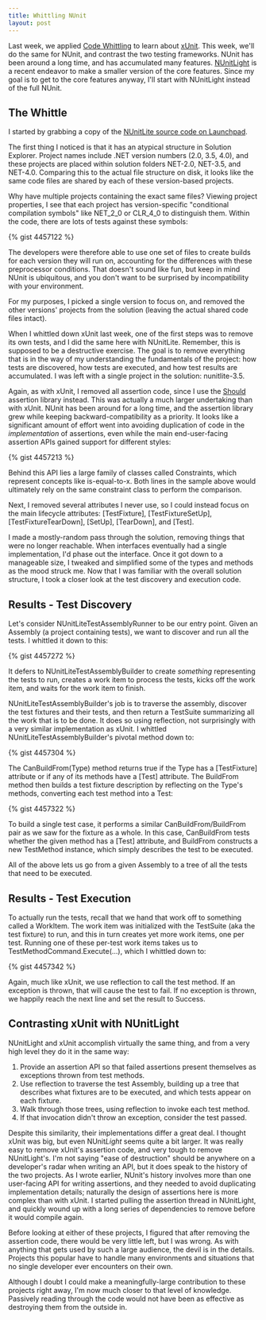 ```yaml
---
title: Whittling NUnit
layout: post
---
```


Last week, we applied [Code Whittling](http://www.headspring.com/patrick/code-whittling/) to learn about [xUnit](http://www.headspring.com/patrick/whittling-xunit/).  This week, we'll do the same for NUnit, and contrast the two testing frameworks.  NUnit has been around a long time, and has accumulated many features.  [NUnitLight](http://www.nunitlite.com/) is a recent endeavor to make a smaller version of the core features.  Since my goal is to get to the core features anyway, I'll start with NUnitLight instead of the full NUnit.

## The Whittle

I started by grabbing a copy of the [NUnitLite source code on Launchpad](https://launchpad.net/nunitlite).

The first thing I noticed is that it has an atypical structure in Solution Explorer.  Project names include .NET version numbers (2.0, 3.5, 4.0), and these projects are placed within solution folders NET-2.0, NET-3.5, and NET-4.0.  Comparing this to the actual file structure on disk, it looks like the same code files are shared by each of these version-based projects.

Why have multiple projects containing the exact same files?  Viewing project properties, I see that each project has version-specific "conditional compilation symbols" like NET_2_0 or CLR_4_0 to distinguish them.  Within the code, there are lots of tests against these symbols:

{% gist 4457122 %}

The developers were therefore able to use one set of files to create builds for each version they will run on, accounting for the differences with these preprocessor conditions.  That doesn't sound like fun, but keep in mind NUnit is ubiquitous, and you don't want to be surprised by incompatibility with your environment.

For my purposes, I picked a single version to focus on, and removed the other versions' projects from the solution (leaving the actual shared code files intact).

When I whittled down xUnit last week, one of the first steps was to remove its own tests, and I did the same here with NUnitLite.  Remember, this is supposed to be a destructive exercise.  The goal is to remove everything that is in the way of my understanding the fundamentals of the project: how tests are discovered, how tests are executed, and how test results are accumulated.  I was left with a single project in the solution: nunitlite-3.5.

Again, as with xUnit, I removed all assertion code, since I use the [Should](http://nuget.org/packages/Should) assertion library instead.  This was actually a much larger undertaking than with xUnit.  NUnit has been around for a long time, and the assertion library grew while keeping backward-compatibility as a priority.  It looks like a significant amount of effort went into avoiding duplication of code in the *implementation* of assertions, even while the main end-user-facing assertion APIs gained support for different styles:

{% gist 4457213 %}

Behind this API lies a large family of classes called Constraints, which represent concepts like is-equal-to-x.  Both lines in the sample above would ultimately rely on the same constraint class to perform the comparison.

Next, I removed several attributes I never use, so I could instead focus on the main lifecycle attributes: [TestFixture], [TestFixtureSetUp], [TestFixtureTearDown], [SetUp], [TearDown], and [Test].

I made a mostly-random pass through the solution, removing things that were no longer reachable.  When interfaces eventually had a single implementation, I'd phase out the interface.  Once it got down to a manageable size, I tweaked and simplified some of the types and methods as the mood struck me.  Now that I was familiar with the overall solution structure, I took a closer look at the test discovery and execution code.

## Results - Test Discovery

Let's consider NUnitLiteTestAssemblyRunner to be our entry point.  Given an Assembly (a project containing tests), we want to discover and run all the tests.  I whittled it down to this:

{% gist 4457272 %}

It defers to NUnitLiteTestAssemblyBuilder to create *something* representing the tests to run, creates a work item to process the tests, kicks off the work item, and waits for the work item to finish.

NUnitLiteTestAssemblyBuilder's job is to traverse the assembly, discover the test fixtures and their tests, and then return a TestSuite summarizing all the work that is to be done.  It does so using reflection, not surprisingly with a very similar implementation as xUnit.  I whittled NUnitLiteTestAssemblyBuilder's pivotal method down to:

{% gist 4457304 %}

The CanBuildFrom(Type) method returns true if the Type has a [TestFixture] attribute or if any of its methods have a [Test] attribute.  The BuildFrom method then builds a test fixture description by reflecting on the Type's methods, converting each test method into a Test:

{% gist 4457322 %}

To build a single test case, it performs a similar CanBuildFrom/BuildFrom pair as we saw for the fixture as a whole.  In this case, CanBuildFrom tests whether the given method has a [Test] attribute, and BuildFrom constructs a new TestMethod instance, which simply describes the test to be executed.

All of the above lets us go from a given Assembly to a tree of all the tests that need to be executed.

## Results - Test Execution

To actually run the tests, recall that we hand that work off to something called a WorkItem.  The work item was initialized with the TestSuite (aka the test fixture) to run, and this in turn creates yet more work items, one per test.  Running one of these per-test work items takes us to TestMethodCommand.Execute(...), which I whittled down to:

{% gist 4457342 %}

Again, much like xUnit, we use reflection to call the test method.  If an exception is thrown, that will cause the test to fail.  If no exception is thrown, we happily reach the next line and set the result to Success.

## Contrasting xUnit with NUnitLight

NUnitLight and xUnit accomplish virtually the same thing, and from a very high level they do it in the same way:
<ol>
<li>Provide an assertion API so that failed assertions present themselves as exceptions thrown from test methods.</li>
<li>Use reflection to traverse the test Assembly, building up a tree that describes what fixtures are to be executed, and which tests appear on each fixture.</li>
<li>Walk through those trees, using reflection to invoke each test method.</li>
<li>If that invocation didn't throw an exception, consider the test passed.</li>
</ol>

Despite this similarity, their implementations differ a great deal.  I thought xUnit was big, but even NUnit*Light* seems quite a bit larger.  It was really easy to remove xUnit's assertion code, and very tough to remove NUnitLight's.  I'm not saying "ease of destruction" should be anywhere on a developer's radar when writing an API, but it does speak to the history of the two projects.  As I wrote earlier, NUnit's history involves more than one user-facing API for writing assertions, and they needed to avoid duplicating implementation details; naturally the design of assertions here is more complex than with xUnit.  I started pulling the assertion thread in NUnitLight, and quickly wound up with a long series of dependencies to remove before it would compile again.

Before looking at either of these projects, I figured that after removing the assertion code, there would be very little left, but I was wrong.  As with anything that gets used by such a large audience, the devil is in the details.  Projects this popular have to handle many environments and situations that no single developer ever encounters on their own.

Although I doubt I could make a meaningfully-large contribution to these projects right away, I'm now much closer to that level of knowledge.  Passively reading through the code would not have been as effective as destroying them from the outside in.